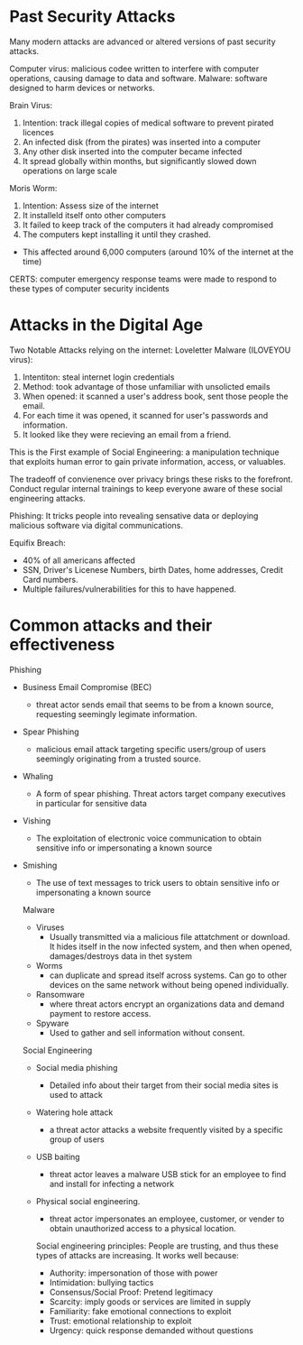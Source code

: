 # Past Security Attacks

Many modern attacks are advanced or altered versions of past security attacks.

Computer virus: malicious codee written to interfere with computer operations, causing damage to data and software.
Malware: software designed to harm devices  or networks.

Brain Virus: 
1. Intention: track illegal copies of medical software to prevent pirated licences
2. An infected disk (from the pirates) was inserted into a computer
3. Any other disk inserted into the computer became infected
4. It spread globally within months, but significantly slowed down operations on large scale
   
Moris Worm:
1. Intention: Assess size of the internet
2. It installeld itself onto other computers
3. It failed to keep track of the computers it had already compromised
4. The computers kept installing it until they crashed.
  - This affected around 6,000 computers (around 10% of the internet at the time)

CERTS: computer emergency response teams were made to respond to these types of computer security incidents

# Attacks in the Digital Age

Two Notable Attacks relying on the internet:
Loveletter Malware (ILOVEYOU virus):
1.  Intentiton: steal internet login credentials
2.  Method: took advantage of those unfamiliar with unsolicted emails
3.  When opened: it scanned a user's address book, sent those people the email.
4.  For each time it was opened, it scanned for user's passwords and information.
5.  It looked like they were recieving an email from a friend.

This is the First example of Social Engineering: a manipulation technique that exploits human error to gain private information, access, or valuables.

The tradeoff of convienence over privacy brings these risks to the forefront.
Conduct regular internal trainings to keep everyone aware of these social engineering attacks.

Phishing: It tricks people into revealing sensative data or deploying malicious software via digital communications.

Equifix Breach:
- 40% of all americans affected
- SSN, Driver's Licenese Numbers, birth Dates, home addresses, Credit Card numbers.
- Multiple failures/vulnerabilities for this to have happened.

# Common attacks and their effectiveness

Phishing
- Business Email Compromise (BEC)
     - threat actor sends email that seems to be from a known source, requesting seemingly legimate information.
- Spear Phishing
     - malicious email attack targeting specific users/group of users seemingly originating from a trusted source.
- Whaling
     - A form of spear phishing. Threat actors target company executives in particular for sensitive data
- Vishing
     - The exploitation of electronic voice communication to obtain sensitive info or impersonating a known source
- Smishing
     - The use of text messages to trick users to obtain sensitive info or impersonating a known source

  Malware
  - Viruses
       - Usually transmitted via a malicious file attatchment or download. It hides itself in the now infected system, and then when opened, damages/destroys data in thet system
  - Worms
       - can duplicate and spread itself across systems. Can go to other devices on the same network without being opened individually.
  - Ransomware
       - where threat actors encrypt an organizations data and demand payment to restore access.
  - Spyware
       - Used to gather and sell information without consent.
 
  Social Engineering
  - Social media phishing
       - Detailed info about their target from their social media sites is used to attack
  - Watering hole attack
       - a threat actor attacks a website frequently visited by a specific group of users
  - USB baiting
       - threat actor leaves a malware USB stick for an employee to find and install for infecting a network
  - Physical social engineering.
       - threat actor impersonates an employee, customer, or vender to obtain unauthorized access to a physical location.
 
    Social engineering principles:
    People are trusting, and thus these types of attacks are increasing. It works well because:
    - Authority: impersonation of those with power
    - Intimidation: bullying tactics
    - Consensus/Social Proof: Pretend legitimacy 
    - Scarcity: imply goods or services are limited in supply
    - Familiarity: fake emotional connections to exploit
    - Trust: emotional relationship to exploit
    - Urgency: quick response demanded without questions
